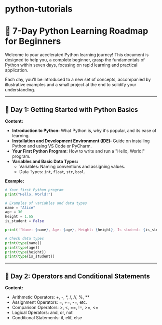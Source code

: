 # python-tutorials
# 🐍 7-Day Python Learning Roadmap for Beginners

Welcome to your accelerated Python learning journey! This document is designed to help you, a complete beginner, grasp the fundamentals of Python within seven days, focusing on rapid learning and practical application.

Each day, you'll be introduced to a new set of concepts, accompanied by illustrative examples and a small project at the end to solidify your understanding.

---

## 📅 Day 1: Getting Started with Python Basics

**Content:**

- **Introduction to Python:** What Python is, why it's popular, and its ease of learning.
- **Installation and Development Environment (IDE):** Guide on installing Python and using VS Code or PyCharm.
- **Your First Python Program:** How to write and run a "Hello, World!" program.
- **Variables and Basic Data Types:**
  - Variables: Naming conventions and assigning values.
  - Data Types: `int`, `float`, `str`, `bool`.

**Example:**
```python
# Your first Python program
print("Hello, World!")

# Examples of variables and data types
name = "Alice"
age = 30
height = 1.65
is_student = False

print(f"Name: {name}, Age: {age}, Height: {height}, Is student: {is_student}")

# Check data types
print(type(name))
print(type(age))
print(type(height))
print(type(is_student))

```
---

## 📅 Day 2: Operators and Conditional Statements

**Content:**
- Arithmetic Operators: +, -, *, /, //, %, **
- Assignment Operators: =, +=, -=, etc.
- Comparison Operators: >, <, ==, !=, >=, <=
- Logical Operators: and, or, not
- Conditional Statements: if, elif, else

